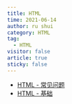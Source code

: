 ```yaml
---
title: HTML
time: 2021-06-14
author: ru shui
category: HTML
tag:
  - HTML
visitor: false
article: true
sticky: false
---
```


- [HTML - 常见问题](./1_1-interview.md)
- [HTML - 基础](./2_1-basic.md)
